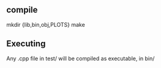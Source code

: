 ## compile

mkdir {lib,bin,obj,PLOTS} 
make

## Executing
Any .cpp file in test/ will be compiled as executable, in bin/
